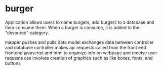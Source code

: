 # burger

Application allows users to name burgers, add burgers to a database and then consume them. When a burger is consume, it is added to the "devoured" category.


mapper pushes and pulls data 
model exchanges data between controller and database
controller makes api requests called from the front end 
frontend javascript and html to organize info on webpage and receive user requests 
css involves creation of graphics such as like boxes, fonts, and buttons
